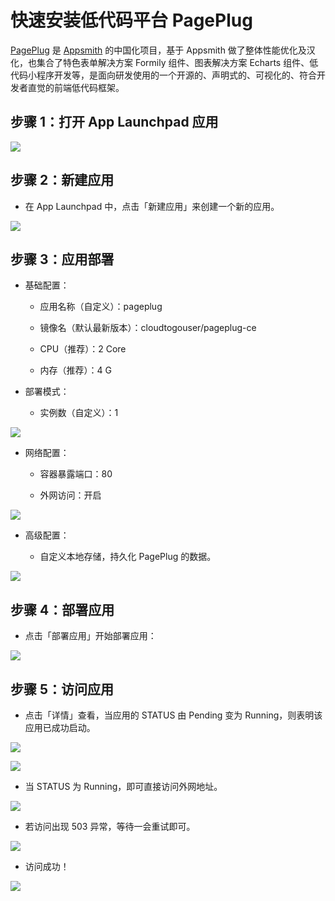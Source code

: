 # 快速安装低代码平台 PagePlug

[PagePlug](https://github.com/cloudtogo/pageplug) 是 [Appsmith](https://github.com/appsmithorg/appsmith) 的中国化项目，基于 Appsmith 做了整体性能优化及汉化，也集合了特色表单解决方案 Formily 组件、图表解决方案 Echarts 组件、低代码小程序开发等，是面向研发使用的一个开源的、声明式的、可视化的、符合开发者直觉的前端低代码框架。

## 步骤 1：打开 App Launchpad 应用

![](images/1.png)

## 步骤 2：新建应用

- 在 App Launchpad 中，点击「新建应用」来创建一个新的应用。

![](images/2.png)

## 步骤 3：应用部署

- 基础配置：
  
  - 应用名称（自定义）：pageplug
  
  - 镜像名（默认最新版本）：cloudtogouser/pageplug-ce
  
  - CPU（推荐）：2 Core
  
  - 内存（推荐）：4 G

- 部署模式：
  
  - 实例数（自定义）：1

![](images/3.png)

- 网络配置：
  
  - 容器暴露端口：80
  
  - 外网访问：开启

![](images/4.png)

- 高级配置：
  
  - 自定义本地存储，持久化 PagePlug 的数据。

![](images/5.png)

## 步骤 4：部署应用

- 点击「部署应用」开始部署应用：

![](images/6.png)

## 步骤 5：访问应用

- 点击「详情」查看，当应用的 STATUS 由 Pending 变为 Running，则表明该应用已成功启动。

![](images/7.png)

![](images/8.png)

- 当 STATUS 为 Running，即可直接访问外网地址。

![](images/9.png)

- 若访问出现 503 异常，等待一会重试即可。

![](images/10.png)

- 访问成功！

![](images/11.png)
